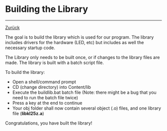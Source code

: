 # Building the Library

---

[Zurück](../instructions.md)

The goal is to build the library which is used for our program. 
The library includes drivers for the hardware (LED, etc) but includes as well the necessary startup code.

The Library only needs to be built once, or if changes to the library files are made.
The library is built with a batch script file.


To build the library:
* Open a shell/command prompt
* CD (change directory) into Content/lib
* Execute the buildlib.bat batch file (Note: there might be a bug that you need to run the batch file twice)
* Press a key at the end to continue
* Your obj folder shall now contain several object (.o) files, and one library file (**libkl25z.a**)

Congratulations, you have built the library!


